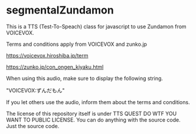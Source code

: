 # segmentalZundamon

This is a TTS (Test-To-Speach) class for javascript to use Zundamon from VOICEVOX.

Terms and conditions apply from VOICEVOX and zunko.jp

https://voicevox.hiroshiba.jp/term

https://zunko.jp/con_ongen_kiyaku.html

When using this audio, make sure to display the following string.

"VOICEVOX:ずんだもん"

If you let others use the audio, inform them about the terms and conditions.


The license of this repository itself is under TTS QUEST DO WTF YOU WANT TO PUBLIC LICENSE. You can do anything with the source code. Just the source code.
